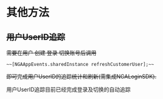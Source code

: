 # 其他方法

## ~~用户UserID追踪~~

~~需要在用户 创建 登录 切换账号后调用~~

```text
~~[NGAAppEvents.sharedInstance refreshCustomerUser];~~
```

~~即可完成用户UserID的追踪统计和刷新\(需集成NGALoginSDK\).~~

用户UserID追踪目前已经完成登录及切换的自动追踪


